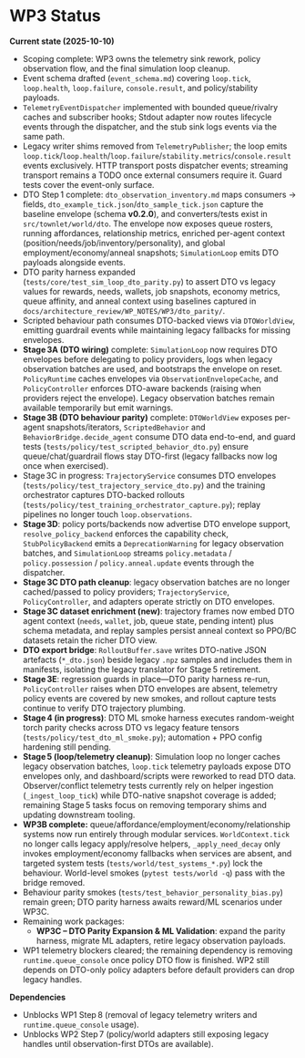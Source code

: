 # WP3 Status

**Current state (2025-10-10)**
- Scoping complete: WP3 owns the telemetry sink rework, policy observation flow, and the final simulation loop cleanup.
- Event schema drafted (`event_schema.md`) covering `loop.tick`, `loop.health`, `loop.failure`, `console.result`, and policy/stability payloads.
- `TelemetryEventDispatcher` implemented with bounded queue/rivalry caches and subscriber hooks; Stdout adapter now routes lifecycle events through the dispatcher, and the stub sink logs events via the same path.
- Legacy writer shims removed from `TelemetryPublisher`; the loop emits `loop.tick`/`loop.health`/`loop.failure`/`stability.metrics`/`console.result` events exclusively. HTTP transport posts dispatcher events; streaming transport remains a TODO once external consumers require it. Guard tests cover the event-only surface.
- DTO Step 1 complete: `dto_observation_inventory.md` maps consumers → fields, `dto_example_tick.json`/`dto_sample_tick.json` capture the baseline envelope (schema **v0.2.0**), and converters/tests exist in `src/townlet/world/dto`. The envelope now exposes queue rosters, running affordances, relationship metrics, enriched per-agent context (position/needs/job/inventory/personality), and global employment/economy/anneal snapshots; `SimulationLoop` emits DTO payloads alongside events.
- DTO parity harness expanded (`tests/core/test_sim_loop_dto_parity.py`) to assert DTO vs legacy values for rewards, needs, wallets, job snapshots, economy metrics, queue affinity, and anneal context using baselines captured in `docs/architecture_review/WP_NOTES/WP3/dto_parity/`.
- Scripted behaviour path consumes DTO-backed views via `DTOWorldView`, emitting guardrail events while maintaining legacy fallbacks for missing envelopes.
- **Stage 3A (DTO wiring)** complete: `SimulationLoop` now requires DTO envelopes before delegating to policy providers, logs when legacy observation batches are used, and bootstraps the envelope on reset. `PolicyRuntime` caches envelopes via `ObservationEnvelopeCache`, and `PolicyController` enforces DTO-aware backends (raising when providers reject the envelope). Legacy observation batches remain available temporarily but emit warnings.
- **Stage 3B (DTO behaviour parity)** complete: `DTOWorldView` exposes per-agent snapshots/iterators, `ScriptedBehavior` and `BehaviorBridge.decide_agent` consume DTO data end-to-end, and guard tests (`tests/policy/test_scripted_behavior_dto.py`) ensure queue/chat/guardrail flows stay DTO-first (legacy fallbacks now log once when exercised).
- Stage 3C in progress: `TrajectoryService` consumes DTO envelopes (`tests/policy/test_trajectory_service_dto.py`) and the training orchestrator captures DTO-backed rollouts (`tests/policy/test_training_orchestrator_capture.py`); replay pipelines no longer touch `loop.observations`.
- **Stage 3D**: policy ports/backends now advertise DTO envelope support, `resolve_policy_backend` enforces the capability check, `StubPolicyBackend` emits a `DeprecationWarning` for legacy observation batches, and `SimulationLoop` streams `policy.metadata` / `policy.possession` / `policy.anneal.update` events through the dispatcher.
- **Stage 3C DTO path cleanup**: legacy observation batches are no longer cached/passed to policy providers; `TrajectoryService`, `PolicyController`, and adapters operate strictly on DTO envelopes.
- **Stage 3C dataset enrichment (new)**: trajectory frames now embed DTO agent context (`needs`, `wallet`, job, queue state, pending intent) plus schema metadata, and replay samples persist anneal context so PPO/BC datasets retain the richer DTO view.
- **DTO export bridge**: `RolloutBuffer.save` writes DTO-native JSON artefacts (`*_dto.json`) beside legacy `.npz` samples and includes them in manifests, isolating the legacy translator for Stage 5 retirement.
- **Stage 3E**: regression guards in place—DTO parity harness re-run, `PolicyController` raises when DTO envelopes are absent, telemetry policy events are covered by new smokes, and rollout capture tests continue to verify DTO trajectory plumbing.
- **Stage 4 (in progress)**: DTO ML smoke harness executes random-weight torch parity checks across DTO vs legacy feature tensors (`tests/policy/test_dto_ml_smoke.py`); automation + PPO config hardening still pending.
- **Stage 5 (loop/telemetry cleanup)**: Simulation loop no longer caches legacy observation batches, `loop.tick` telemetry payloads expose DTO envelopes only, and dashboard/scripts were reworked to read DTO data. Observer/conflict telemetry tests currently rely on helper ingestion (`_ingest_loop_tick`) while DTO-native snapshot coverage is added; remaining Stage 5 tasks focus on removing temporary shims and updating downstream tooling.
- **WP3B complete:** queue/affordance/employment/economy/relationship systems now run entirely through modular services. `WorldContext.tick` no longer calls legacy apply/resolve helpers, `_apply_need_decay` only invokes employment/economy fallbacks when services are absent, and targeted system tests (`tests/world/test_systems_*.py`) lock the behaviour. World-level smokes (`pytest tests/world -q`) pass with the bridge removed.
- Behaviour parity smokes (`tests/test_behavior_personality_bias.py`) remain green; DTO parity harness awaits reward/ML scenarios under WP3C.
- Remaining work packages:
  - **WP3C – DTO Parity Expansion & ML Validation**: expand the parity harness, migrate ML adapters, retire legacy observation payloads.
- WP1 telemetry blockers cleared; the remaining dependency is removing `runtime.queue_console` once policy DTO flow is finished. WP2 still depends on DTO-only policy adapters before default providers can drop legacy handles.

**Dependencies**
- Unblocks WP1 Step 8 (removal of legacy telemetry writers and `runtime.queue_console` usage).
- Unblocks WP2 Step 7 (policy/world adapters still exposing legacy handles until observation-first DTOs are available).
